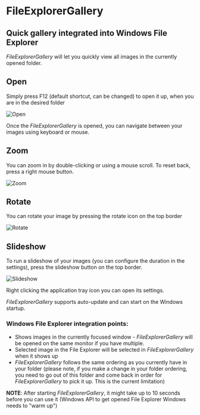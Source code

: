 # FileExplorerGallery
## Quick gallery integrated into Windows File Explorer

*FileExplorerGallery* will let you quickly view all images in the currently opened folder. 

## **Open**
Simply press F12 (default shortcut, can be changed) to open it up, when you are in the desired folder

![Open](Images/FileExplorerGalleryOpen.gif)

Once the *FileExplorerGallery* is opened, you can navigate between your images using keyboard or mouse.

## **Zoom**
You can zoom in by double-clicking or using a mouse scroll. To reset back, press a right mouse button.

![Zoom](Images/FileExplorerGalleryZoomUnzoom.gif)

## **Rotate**
You can rotate your image by pressing the rotate icon on the top border

![Rotate](Images/FileExplorerGalleryRotate.gif)

## **Slideshow**
To run a slideshow of your images (you can configure the duration in the settings), press the slideshow button on the top border.

![Slideshow](Images/FileExplorerGallerySlideshow.gif)

Right clicking the application tray icon you can open its settings.


*FileExplorerGallery* supports auto-update and can start on the Windows startup. 

### Windows File Explorer integration points:
- Shows images in the currently focused window - *FileExplorerGallery* will be opened on the same monitor if you have multiple.
- Selected image in the File Explorer will be selected in *FileExplorerGallery* when it shows up
- *FileExplorerGallery* follows the same ordering as you currently have in your folder (please note, if you make a change in your folder ordering, you need to go out of this folder and come back in order for *FileExplorerGallery* to pick it up. This is the current limitation)

**NOTE**: After starting *FileExplorerGallery*, it might take up to 10 seconds before you can use it (Windows API to get opened File Explorer Windows needs to "warm up") 
